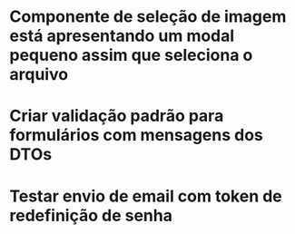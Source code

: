 # Componente de seleção de imagem está apresentando um modal pequeno assim que seleciona o arquivo
# Criar validação padrão para formulários com mensagens dos DTOs
# Testar envio de email com token de redefinição de senha
